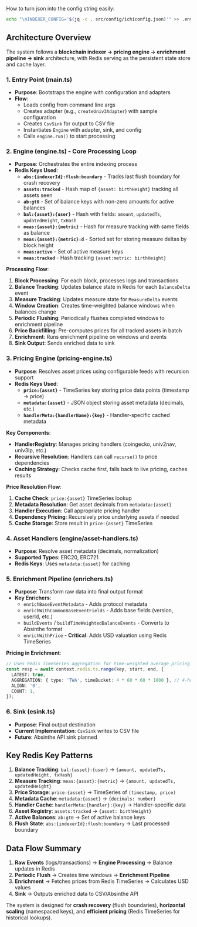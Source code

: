 How to turn json into the config string easily:

```bash
echo "\nINDEXER_CONFIG='$(jq -c . src/config/ichiconfig.json)'" >> .env
```

## Architecture Overview

The system follows a **blockchain indexer → pricing engine → enrichment pipeline → sink** architecture, with Redis serving as the persistent state store and cache layer.

### 1. **Entry Point (main.ts)**

- **Purpose**: Bootstraps the engine with configuration and adapters
- **Flow**:
  - Loads config from command line args
  - Creates adapter (e.g., `createUniv3Adapter`) with sample configuration
  - Creates `CsvSink` for output to CSV file
  - Instantiates `Engine` with adapter, sink, and config
  - Calls `engine.run()` to start processing

### 2. **Engine (engine.ts) - Core Processing Loop**

- **Purpose**: Orchestrates the entire indexing process
- **Redis Keys Used**:
  - **`abs:{indexerId}:flush:boundary`** - Tracks last flush boundary for crash recovery
  - **`assets:tracked`** - Hash map of `{asset: birthHeight}` tracking all assets seen
  - **`ab:gt0`** - Set of balance keys with non-zero amounts for active balances
  - **`bal:{asset}:{user}`** - Hash with fields: `amount`, `updatedTs`, `updatedHeight`, `txHash`
  - **`meas:{asset}:{metric}`** - Hash for measure tracking with same fields as balance
  - **`meas:{asset}:{metric}:d`** - Sorted set for storing measure deltas by block height
  - **`meas:active`** - Set of active measure keys
  - **`meas:tracked`** - Hash tracking `{asset:metric: birthHeight}`

**Processing Flow**:

1. **Block Processing**: For each block, processes logs and transactions
2. **Balance Tracking**: Updates balance state in Redis for each `BalanceDelta` event
3. **Measure Tracking**: Updates measure state for `MeasureDelta` events
4. **Window Creation**: Creates time-weighted balance windows when balances change
5. **Periodic Flushing**: Periodically flushes completed windows to enrichment pipeline
6. **Price Backfilling**: Pre-computes prices for all tracked assets in batch
7. **Enrichment**: Runs enrichment pipeline on windows and events
8. **Sink Output**: Sends enriched data to sink

### 3. **Pricing Engine (pricing-engine.ts)**

- **Purpose**: Resolves asset prices using configurable feeds with recursion support
- **Redis Keys Used**:
  - **`price:{asset}`** - TimeSeries key storing price data points (timestamp → price)
  - **`metadata:{asset}`** - JSON object storing asset metadata (decimals, etc.)
  - **`handlerMeta:{handlerName}:{key}`** - Handler-specific cached metadata

**Key Components**:

- **HandlerRegistry**: Manages pricing handlers (coingecko, univ2nav, univ3lp, etc.)
- **Recursive Resolution**: Handlers can call `recurse()` to price dependencies
- **Caching Strategy**: Checks cache first, falls back to live pricing, caches results

**Price Resolution Flow**:

1. **Cache Check**: `price:{asset}` TimeSeries lookup
2. **Metadata Resolution**: Get asset decimals from `metadata:{asset}`
3. **Handler Execution**: Call appropriate pricing handler
4. **Dependency Pricing**: Recursively price underlying assets if needed
5. **Cache Storage**: Store result in `price:{asset}` TimeSeries

### 4. **Asset Handlers (engine/asset-handlers.ts)**

- **Purpose**: Resolve asset metadata (decimals, normalization)
- **Supported Types**: ERC20, ERC721
- **Redis Keys**: Uses `metadata:{asset}` for caching

### 5. **Enrichment Pipeline (enrichers.ts)**

- **Purpose**: Transform raw data into final output format
- **Key Enrichers**:
  - `enrichBaseEventMetadata` - Adds protocol metadata
  - `enrichWithCommonBaseEventFields` - Adds base fields (version, userId, etc.)
  - `buildEvents` / `buildTimeWeightedBalanceEvents` - Converts to Absinthe format
  - `enrichWithPrice` - **Critical**: Adds USD valuation using Redis TimeSeries

**Pricing in Enrichment**:

```typescript
// Uses Redis TimeSeries aggregation for time-weighted average pricing
const resp = await context.redis.ts.range(key, start, end, {
  LATEST: true,
  AGGREGATION: { type: 'TWA', timeBucket: 4 * 60 * 60 * 1000 }, // 4-hour buckets
  ALIGN: '0',
  COUNT: 1,
});
```

### 6. **Sink (esink.ts)**

- **Purpose**: Final output destination
- **Current Implementation**: `CsvSink` writes to CSV file
- **Future**: Absinthe API sink planned

## Key Redis Key Patterns

1. **Balance Tracking**: `bal:{asset}:{user}` → `{amount, updatedTs, updatedHeight, txHash}`
2. **Measure Tracking**: `meas:{asset}:{metric}` → `{amount, updatedTs, updatedHeight}`
3. **Price Storage**: `price:{asset}` → TimeSeries of `(timestamp, price)`
4. **Metadata Cache**: `metadata:{asset}` → `{decimals: number}`
5. **Handler Cache**: `handlerMeta:{handler}:{key}` → Handler-specific data
6. **Asset Registry**: `assets:tracked` → `{asset: birthHeight}`
7. **Active Balances**: `ab:gt0` → Set of active balance keys
8. **Flush State**: `abs:{indexerId}:flush:boundary` → Last processed boundary

## Data Flow Summary

1. **Raw Events** (logs/transactions) → **Engine Processing** → Balance updates in Redis
2. **Periodic Flush** → Creates time windows → **Enrichment Pipeline**
3. **Enrichment** → Fetches prices from Redis TimeSeries → Calculates USD values
4. **Sink** → Outputs enriched data to CSV/Absinthe API

The system is designed for **crash recovery** (flush boundaries), **horizontal scaling** (namespaced keys), and **efficient pricing** (Redis TimeSeries for historical lookups).
